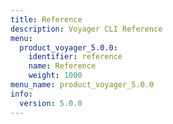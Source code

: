```yaml
---
title: Reference
description: Voyager CLI Reference
menu:
  product_voyager_5.0.0:
    identifier: reference
    name: Reference
    weight: 1000
menu_name: product_voyager_5.0.0
info:
  version: 5.0.0
---
```


